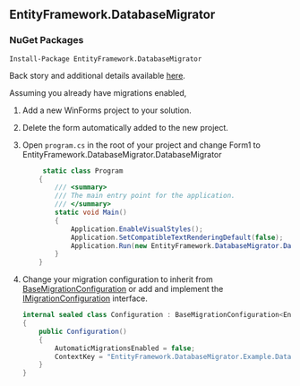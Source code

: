 ## EntityFramework.DatabaseMigrator

### NuGet Packages

```
Install-Package EntityFramework.DatabaseMigrator
```

Back story and additional details available [here](http://theothertimduncan.com/archive/Entity-Framework-Migrations-Real-World/).

Assuming you already have migrations enabled,

1. Add a new WinForms project to your solution.

2. Delete the form automatically added to the new project.

3. Open `program.cs` in the root of your project and change Form1 to EntityFramework.DatabaseMigrator.DatabaseMigrator

    ```csharp
    	 static class Program
        {
            /// <summary>
            /// The main entry point for the application.
            /// </summary>
            static void Main()
            {
                Application.EnableVisualStyles();
                Application.SetCompatibleTextRenderingDefault(false);
                Application.Run(new EntityFramework.DatabaseMigrator.DatabaseMigrator());
            }
        }
    ```

5. Change your migration configuration to inherit from [BaseMigrationConfiguration](https://github.com/TheOtherTimDuncan/EntityFramework.DatabaseMigrator/blob/master/EntityFramework.DatabaseMigrator/Migrations/BaseMigrationConfiguration.cs) or add and implement the [IMigrationConfiguration](https://github.com/TheOtherTimDuncan/EntityFramework.DatabaseMigrator/blob/master/EntityFramework.DatabaseMigrator/Migrations/IMigrationConfiguration.cs) interface.

    ```csharp
    internal sealed class Configuration : BaseMigrationConfiguration<EntityFramework.DatabaseMigrator.Example.Data.BlogContext>
    {
        public Configuration()
        {
            AutomaticMigrationsEnabled = false;
            ContextKey = "EntityFramework.DatabaseMigrator.Example.Data.BlogContext";
        }
    }
    ```
